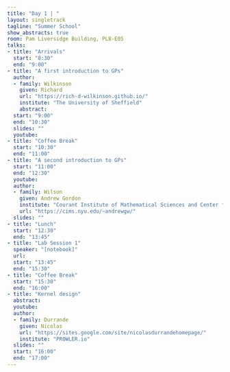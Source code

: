```yaml
---
title: "Day 1 | "
layout: singletrack
tagline: "Summer School"
show_abstracts: true
room: Pam Liversidge Building, PLB-E05
talks:
- title: "Arrivals"
  start: "8:30"
  end: "9:00"
- title: "A first introduction to GPs"
  author:
  - family: Wilkinson
    given: Richard
    url: "https://rich-d-wilkinson.github.io/"
    institute: "The University of Sheffield"   
    abstract:
  start: "9:00"
  end: "10:30"
  slides: ""
  youtube: 
- title: "Coffee Break"
  start: "10:30"
  end: "11:00"
- title: "A second introduction to GPs"
  start: "11:00"
  end: "12:30"
  youtube: 
  author:
  - family: Wilson
    given: Andrew Gordon
    institute: "Courant Institute of Mathematical Sciences and Center for Data Science, New York University"
    url: "https://cims.nyu.edu/~andrewgw/"
  slides: ""
- title: "Lunch"
  start: "12:30"
  end: "13:45"
- title: "Lab Session 1"
  speaker: "[notebook]"
  url:
  start: "13:45"
  end: "15:30"
- title: "Coffee Break"
  start: "15:30"
  end: "16:00"
- title: "Kernel design"
  abstract:
  youtube: 
  author:
  - family: Durrande
    given: Nicolas
    url: "https://sites.google.com/site/nicolasdurrandehomepage/"
    institute: "PROWLER.io"
  slides: ""
  start: "16:00"
  end: "17:00"
---
```

